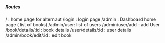 ##### Routes

/  : home page for alternaut
/login : login page
/admin : Dashboard home page ( list of books)
/admin/user: list of users
/admin/user/add : add User
/book/details/:id : book details
/user/details/:id : user details
/admin/book/edit/:id : edit book
